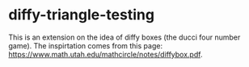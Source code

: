 # diffy-triangle-testing

This is an extension on the idea of diffy boxes (the ducci four number game). The inspirtation comes from this page: https://www.math.utah.edu/mathcircle/notes/diffybox.pdf.
